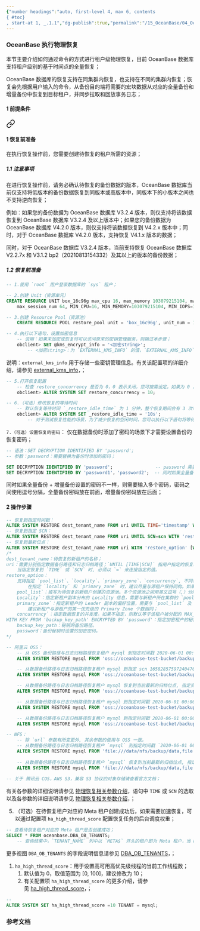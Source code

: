 ```yaml
---
{"number headings":"auto, first-level 4, max 6, contents
{ #toc}
, start-at 1, _.1.1","dg-publish":true,"permalink":"/15_OceanBase/04_OceanBase 安全，高可用，容灾/OceanBase 备份恢复_v3.x/OceanBase 执行物理恢复/","dgPassFrontmatter":true}
---
```



### OceanBase 执行物理恢复
本节主要介绍如何通过命令的方式进行租户级物理恢复，目前 OceanBase 数据库支持租户级别的基于时间点的全量恢复；

OceanBase 数据库的恢复支持在同集群内恢复，也支持在不同的集群内恢复；恢复会先根据用户输入的命令，从备份目的端将需要的宏块数据从对应的全量备份和增量备份中恢复到目标租户，并同步拉取和回放事务日志；

#### 1 前提条件

<div class="transclusion internal-embed is-loaded"><a class="markdown-embed-link" href="/15-ocean-base/04-ocean-base/ocean-base-v3-x/ocean-base/#1" aria-label="Open link"><svg xmlns="http://www.w3.org/2000/svg" width="24" height="24" viewBox="0 0 24 24" fill="none" stroke="currentColor" stroke-width="2" stroke-linecap="round" stroke-linejoin="round" class="svg-icon lucide-link"><path d="M10 13a5 5 0 0 0 7.54.54l3-3a5 5 0 0 0-7.07-7.07l-1.72 1.71"></path><path d="M14 11a5 5 0 0 0-7.54-.54l-3 3a5 5 0 0 0 7.07 7.07l1.71-1.71"></path></svg></a><div class="markdown-embed">



#### 1 恢复前准备
在执行恢复操作前，您需要创建待恢复的租户所需的资源；

##### 1.1 注意事项
在进行恢复操作前，请务必确认待恢复的备份数据的版本，OceanBase 数据库当前仅支持将低版本的备份数据恢复到同版本或高版本中，同版本下的小版本之间也不支持逆向恢复；

例如：如果您的备份数据为 OceanBase 数据库 V3.2.4 版本，则仅支持将该数据恢复到 OceanBase 数据库 V3.2.4 及以上版本中；如果您的备份数据为 OceanBase 数据库 V4.2.0 版本，则仅支持将该数据恢复到 V4.2.x 版本中；同时，对于 OceanBase 数据库 V4.2.0 版本，支持恢复 V4.1.x 版本的数据；

同时，对于 OceanBase 数据库 V3.2.4 版本，当前支持恢复 OceanBase 数据库 V2.2.7x 和 V3.1.2 bp2（20210813154332）及其以上的版本的备份数据；

##### 1.2 恢复前准备
```sql
-- 1.使用 `root` 用户登录数据库的 `sys` 租户；

-- 2.创建 Unit（资源单元）
CREATE RESOURCE UNIT box_16c96g max_cpu 16, max_memory 103079215104, max_iops 10240, max_disk_size 53687091200, 
	max_session_num 64, MIN_CPU=16, MIN_MEMORY=103079215104, MIN_IOPS=10240;

-- 3.创建 Resource Pool（资源池）
	CREATE RESOURCE POOL restore_pool unit = 'box_16c96g', unit_num = 1, zone_list = ('z1','z2','z3');
```

```sql
-- 4.执行以下语句，设置加密信息
	-- 说明：如果未加密或恢复时可以访问原来的密钥管理服务，则跳过本步骤；
	obclient> SET @kms_encrypt_info = '<加密string>';
		-- <加密string>：为 `EXTERNAL_KMS_INFO` 的值，`EXTERNAL_KMS_INFO` 为租户级配置项；
```
说明：`external_kms_info` 用于存储一些密钥管理信息。有关该配置项的详细介绍，请参见 [external_kms_info](https://www.oceanbase.com/docs/common-oceanbase-database-cn-1000000000220339)，；

```sql
-- 5.打开恢复配置
	-- 检查 restore_concurrency 是否为 0，0 表示关闭，您可按需设定。如果为 0 ，则需要执行以下语句：
	obclient> ALTER SYSTEM SET restore_concurrency = 10;

-- 6.（可选）修改恢复的等待时间
	-- 默认恢复等待时间 `_restore_idle_time` 为 1 分钟，整个恢复期间会有 3 次等待，即 3 分钟的等待时间；
	obclient> ALTER SYSTEM SET _restore_idle_time = '10s';
		-- 对于测试恢复性能的场景，为了减少恢复的空闲时间，您可以执行以下语句将等待时间调整为 `10s`；
```

`7.（可选）设置恢复的密码`：
仅在数据备份时添加了密码的场景下才需要设置备份的恢复密码；
```sql
-- 语法：SET DECRYPTION IDENTIFIED BY 'password';
-- 参数：password：需要替换为备份时添加的密码；

SET DECRYPTION IDENTIFIED BY 'password';                -- password 需要替换为备份时添加的密码；
SET DECRYPTION IDENTIFIED BY 'password1'，'password2';  -- 同时如果全量备份 + 增量备份设置的密码不一样，则需要输入多个密码；
```

同时如果全量备份 + 增量备份设置的密码不一样，则需要输入多个密码，密码之间使用逗号分隔，全量备份密码放在前面，增量备份密码放在后面；



</div></div>


#### 2 操作步骤

```sql
-- 恢复到指定时间戳：
ALTER SYSTEM RESTORE dest_tenant_name FROM uri UNTIL TIME='timestamp' WITH 'restore_option' [WITH KEY FROM 'backup_key_path' ENCRYPTED BY 'password'] [DESCRIPTION description];
-- 恢复到指定 SCN：
ALTER SYSTEM RESTORE dest_tenant_name FROM uri UNTIL SCN=scn WITH 'restore_option' [WITH KEY FROM 'backup_key_path' ENCRYPTED BY 'password'] [DESCRIPTION description];
-- 恢复到最新位点：
ALTER SYSTEM RESTORE dest_tenant_name FROM uri WITH 'restore_option' [WITH KEY FROM 'backup_key_path' ENCRYPTED BY 'password'] [DESCRIPTION description];
/*
dest_tenant_name：待恢复的新租户的名称；
uri：需要分别指定数据备份路径和日志归档路径；`UNTIL [TIME|SCN]` 指用户指定的恢复终点，恢复到该位点为止，且包括该位点。
	当指定恢复到 `TIME` 或 `SCN` 时, 必须以 `=` 来连接指定的值。
restore_option：
	支持指定 `pool_list`、`locality`、`primary_zone`、`concurrency`, 不同参数之间通过 `&` 分隔；
		在指定 `locality` 和 `primary_zone` 时，建议尽量与源租户保持同构。如果不同构，待租户恢复后激活为主租户可能会产生负载均衡操作，影响性能；
	pool_list`：填写为待恢复的新租户创建的资源池。多个资源池之间用英文逗号（,）分隔。
    Locality`：指定新租户副本分布的 Locality 信息，需要与新租户所在集群的 `pool_list` 的 Zone 信息相匹配。与源租户保持同构时，建议新租户与源租户的 F 副本个数相同。
    primary_zone`：指定新租户的 Leader 副本的偏好位置，需要与 `pool_list` 及 `locality` 相匹配。与源租户保持同构时，
	    建议新租户与源租户的第一优先级的 Primary Zone 个数相同；
    concurrency`：指定数据恢复的并发度。如果不指定，则默认等于该租户被分配的 MAX_CPU 数。例如，本文档中，系统租户为待恢复的租户分配的 MAX_CPU 为 16
WITH KEY FROM 'backup_key_path' ENCRYPTED BY 'password'：指定加密租户的秘钥备份信息。仅当源租户配置了透明加密，才需要在恢复时指定秘钥备份相关的信息。
	backup_key_path：秘钥的备份路径。
    password：备份秘钥时设置的加密密码。
*/

-- 阿里云 OSS：
	-- 从 OSS 备份路径与日志归档路径恢复租户 mysql 到指定时间戳 2020-06-01 00:00:00, 指定资源池为 restore_pool，同时恢复源租户的密钥信息。
	ALTER SYSTEM RESTORE mysql FROM 'oss://oceanbase-test-bucket/backup/data/?host=***.aliyun-inc.com&access_id=***&access_key=***,oss://oceanbase-test-bucket/backup/archive/?host=***.aliyun-inc.com&access_id=***&access_key=***' UNTIL TIME='2020-06-01 00:00:00' WITH 'pool_list=restore_pool' WITH KEY FROM 'oss://oceanbase-test-bucket/data_backup_dest/key?host=***.aliyun-inc.com&access_id=***&access_key=***' ENCRYPTED BY '******';

	-- 从数据备份路径与日志归档路径恢复租户 mysql 到指定 scn 1658285759724047000, 指定资源池为 restore_pool。
	ALTER SYSTEM RESTORE mysql FROM 'oss://oceanbase-test-bucket/backup/data/?host=***.aliyun-inc.com&access_id=***&access_key=***,oss://oceanbase-test-bucket/backup/archive/?host=***.aliyun-inc.com&access_id=***&access_key=***' UNTIL SCN=1658285759724047000 WITH 'pool_list=restore_pool';

	-- 从数据备份路径与日志归档路径恢复租户 mysql 恢复到当前最新的归档位点, 指定资源池为 restore_pool，同时指定恢复的并发度 concurrency 为 50。
	ALTER SYSTEM RESTORE mysql FROM 'oss://oceanbase-test-bucket/backup/data/?host=***.aliyun-inc.com&access_id=***&access_key=***,oss://oceanbase-test-bucket/backup/archive/?host=***.aliyun-inc.com&access_id=***&access_key=***' WITH 'pool_list=restore_pool&concurrency=50';

	-- 从数据备份路径与日志归档路径恢复租户 mysql 到指定时间戳 2020-06-01 00:00:00, 指定资源池为 restore_pool, 副本 Locality 为 F@z1,F@z2,F@z3。
	ALTER SYSTEM RESTORE mysql FROM 'oss://oceanbase-test-bucket/backup/data/?host=***.aliyun-inc.com&access_id=***&access_key=***,oss://oceanbase-test-bucket/backup/archive/?host=***.aliyun-inc.com&access_id=***&access_key=***' UNTIL TIME='2020-06-01 00:00:00' WITH 'pool_list=restore_pool&locality=F@z1,F@z2,F@z3';

	-- 从数据备份路径与日志归档路径恢复租户 mysql 到指定时间戳 2020-06-01 00:00:00, 指定资源池为 restore_pool, 副本 Locality 为 F@z1,F@z2,F@z3, 并指定 primary_zone 为 z1。
	ALTER SYSTEM RESTORE mysql FROM 'oss://oceanbase-test-bucket/backup/data/?host=***.aliyun-inc.com&access_id=***&access_key=***,oss://oceanbase-test-bucket/backup/archive/?host=***.aliyun-inc.com&access_id=***&access_key=***' UNTIL TIME='2020-06-01 00:00:00' WITH 'pool_list=restore_pool&locality=F@z1,F@z2,F@z3&primary_zone=z1';

-- NFS：
	-- 除 `url` 参数有所变更外, 其余参数的使用与 OSS 一致。
    -- 从数据备份路径与日志归档路径恢复租户 `mysql` 到指定时间戳 `2020-06-01 00:00:00`, 指定资源池为 `restore_pool`，同时恢复源租户的密钥信息。
    ALTER SYSTEM RESTORE mysql FROM 'file:///data/nfs/backup/data,file:///data/nfs/backup/archive' UNTIL TIME='2020-06-01 00:00:00' WITH 'pool_list=restore_pool' WITH KEY FROM 'file:///data_backup_dest/key' ENCRYPTED BY '******';
    
    -- 从数据备份路径与日志归档路径恢复租户 `mysql` 恢复到当前最新的归档位点, 指定资源池为 `restore_pool`，同时指定恢复的并发度 `concurrency` 为 `50`。
    ALTER SYSTEM RESTORE mysql FROM 'file:///data/nfs/backup/data,file:///data/nfs/backup/archive' WITH 'pool_list=restore_pool&concurrency=50';
 
-- 关于 腾讯云 COS，AWS S3，兼容 S3 协议的对象存储请查看官方文档；
```
有关各参数的详细说明请参见 [物理恢复相关参数介绍](https://www.oceanbase.com/docs/common-oceanbase-database-cn-1000000000218386)，语句中 `TIME` 或 `SCN` 的选取以及各参数的详细说明请参见 [物理恢复相关参数介绍](https://www.oceanbase.com/docs/common-oceanbase-database-cn-1000000000218386)，；

5. （可选）在待恢复租户对应的 Meta 租户创建成功后，如果需要加速恢复，可以通过配置项 `ha_high_thread_score` 配置恢复任务的后台调度权重；
```sql
-- 查看待恢复租户对应的 Meta 租户是否创建成功；
SELECT * FROM oceanbase.DBA_OB_TENANTS;
	-- 查询结果中，`TENANT_NAME` 列中以 `META$` 开头的租户即为 Meta 租户，当 Meta 租户的状态为 `TENANT_STATUS_NORMAL` 时，则表示 Meta 租户创建成功；
```

更多视图 `DBA_OB_TENANTS` 的字段说明信息请参见 [DBA_OB_TENANTS](https://www.oceanbase.com/docs/common-oceanbase-database-cn-1000000000220071)，；

1. `ha_high_thread_score`：用于设置高可用高优先级线程的当前工作线程数；
	1. 默认值为 0，取值范围为 [0, 100]，建议修改为 10；
	2. 有关配置项 `ha_high_thread_score` 的更多介绍，请参见 [ha_high_thread_score](https://www.oceanbase.com/docs/common-oceanbase-database-cn-1000000000220343)，；

```sql
-- 
ALTER SYSTEM SET ha_high_thread_score =10 TENANT = mysql;
```




### 参考文档



